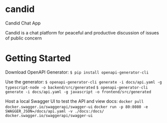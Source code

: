 # candid
Candid Chat App

Candid is a chat platform for peaceful and productive discussion of issues of public concern

# Getting Started
Download OpenAPI Generator:
`$ pip install openapi-generator-cli`

Use the generator:
`$ openapi-generator-cli generate -i docs/api.yaml -g typescript-node -o backend/src/generated`
`$ openapi-generator-cli generate -i docs/api.yaml -g javascript -o frontend/src/generated`

Host a local Swagger UI to test the API and view docs:
`docker pull docker.swagger.io/swaggerapi/swagger-ui`
`docker run -p 80:8080 -e SWAGGER_JSON=/docs/api.yaml -v ./docs:/docs/ docker.swagger.io/swaggerapi/swagger-ui`
